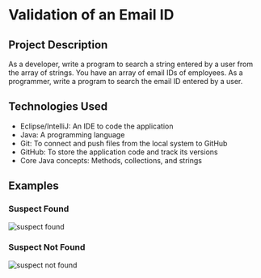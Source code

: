 # Validation of an Email ID

## Project Description

As a developer, write a program to search a string entered by a user from the array of strings. You have an array of email IDs of employees. As a programmer, write a program to search the email ID entered by a user.

## Technologies Used
- Eclipse/IntelliJ: An IDE to code the application
- Java: A programming language
- Git: To connect and push files from the local system to GitHub
- GitHub: To store the application code and track its versions
- Core Java concepts: Methods, collections, and strings

## Examples 

### Suspect Found
![suspect found](https://user-images.githubusercontent.com/58124052/103180048-b6bb1280-4857-11eb-9a72-a67e5aaae45b.PNG)

### Suspect Not Found
![suspect not found](https://user-images.githubusercontent.com/58124052/103180049-b753a900-4857-11eb-8eb5-dcfb295b4d3b.PNG)
